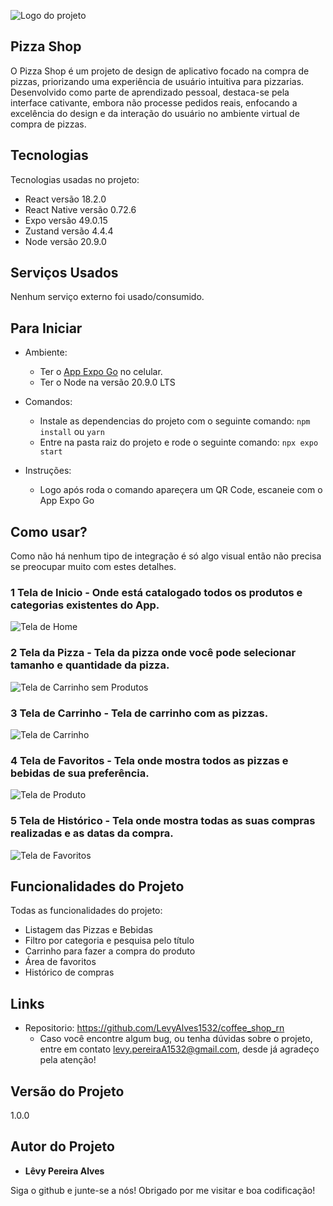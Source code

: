 ![Logo do projeto](https://github.com/LevyAlves1532/pizza_shop_rn/blob/master/assets/icon.png)

## Pizza Shop
O Pizza Shop é um projeto de design de aplicativo focado na compra de pizzas, priorizando uma experiência de usuário intuitiva para pizzarias. Desenvolvido como parte de aprendizado pessoal, destaca-se pela interface cativante, embora não processe pedidos reais, enfocando a excelência do design e da interação do usuário no ambiente virtual de compra de pizzas.

## Tecnologias

Tecnologias usadas no projeto:

  * React versão 18.2.0
  * React Native versão 0.72.6
  * Expo versão 49.0.15
  * Zustand versão 4.4.4
  * Node versão 20.9.0

## Serviços Usados

Nenhum serviço externo foi usado/consumido.

## Para Iniciar

  * Ambiente:
    - Ter o [App Expo Go](https://play.google.com/store/apps/details?id=host.exp.exponent&hl=pt&gl=US) no celular.
    - Ter o Node na versão 20.9.0 LTS
  
  * Comandos:
    - Instale as dependencias do projeto com o seguinte comando: `npm install` ou `yarn`
    - Entre na pasta raiz do projeto e rode o seguinte comando: `npx expo start`

  * Instruções:
    - Logo após roda o comando apareçera um QR Code, escaneie com o App Expo Go

## Como usar?

Como não há nenhum tipo de integração é só algo visual então não precisa se preocupar muito com estes detalhes.

### 1 Tela de Inicio - Onde está catalogado todos os produtos e categorias existentes do App.

![Tela de Home](https://github.com/LevyAlves1532/pizza_shop_rn/blob/master/assets/readme/home.jpeg)

### 2 Tela da Pizza - Tela da pizza onde você pode selecionar tamanho e quantidade da pizza.

![Tela de Carrinho sem Produtos](https://github.com/LevyAlves1532/pizza_shop_rn/blob/master/assets/readme/pizza.jpeg)

### 3 Tela de Carrinho - Tela de carrinho com as pizzas.

![Tela de Carrinho](https://github.com/LevyAlves1532/pizza_shop_rn/blob/master/assets/readme/cart.jpeg)

### 4 Tela de Favoritos - Tela onde mostra todos as pizzas e bebidas de sua preferência.

![Tela de Produto](https://github.com/LevyAlves1532/pizza_shop_rn/blob/master/assets/readme/favorites.jpeg)

### 5 Tela de Histórico - Tela onde mostra todas as suas compras realizadas e as datas da compra.

![Tela de Favoritos](https://github.com/LevyAlves1532/pizza_shop_rn/blob/master/assets/readme/historic.jpeg)

## Funcionalidades do Projeto

Todas as funcionalidades do projeto:
  - Listagem das Pizzas e Bebidas
  - Filtro por categoria e pesquisa pelo título
  - Carrinho para fazer a compra do produto
  - Área de favoritos
  - Histórico de compras

## Links

  * Repositorio: https://github.com/LevyAlves1532/coffee_shop_rn
    - Caso você encontre algum bug, ou tenha dúvidas sobre o projeto, entre em contato levy.pereiraA1532@gmail.com, desde já agradeço pela atenção!

  ## Versão do Projeto

  1.0.0

  ## Autor do Projeto

  * **Lêvy Pereira Alves**

  Siga o github e junte-se a nós!
  Obrigado por me visitar e boa codificação!
